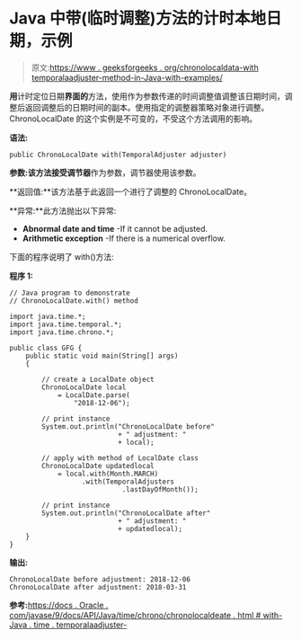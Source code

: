 # Java 中带(临时调整)方法的计时本地日期，示例

> 原文:[https://www . geeksforgeeks . org/chronolocaldata-with temporalaadjuster-method-in-Java-with-examples/](https://www.geeksforgeeks.org/chronolocaldate-withtemporaladjuster-method-in-java-with-examples/)

**用**计时定位日期**界面的**方法，使用作为参数传递的时间调整值调整该日期时间，调整后返回调整后的日期时间的副本。使用指定的调整器策略对象进行调整。ChronoLocalDate 的这个实例是不可变的，不受这个方法调用的影响。

**语法:**

```
public ChronoLocalDate with(TemporalAdjuster adjuster)

```

**参数:**该方法接受**调节器**作为参数，调节器使用该参数。

**返回值:**该方法基于此返回一个进行了调整的 ChronoLocalDate。

**异常:**此方法抛出以下异常:

*   **Abnormal date and time** -If it cannot be adjusted.
*   **Arithmetic exception** -If there is a numerical overflow.

下面的程序说明了 with()方法:

**程序 1:**

```
// Java program to demonstrate
// ChronoLocalDate.with() method

import java.time.*;
import java.time.temporal.*;
import java.time.chrono.*;

public class GFG {
    public static void main(String[] args)
    {

        // create a LocalDate object
        ChronoLocalDate local
            = LocalDate.parse(
                "2018-12-06");

        // print instance
        System.out.println("ChronoLocalDate before"
                           + " adjustment: "
                           + local);

        // apply with method of LocalDate class
        ChronoLocalDate updatedlocal
            = local.with(Month.MARCH)
                  .with(TemporalAdjusters
                            .lastDayOfMonth());

        // print instance
        System.out.println("ChronoLocalDate after"
                           + " adjustment: "
                           + updatedlocal);
    }
}
```

**输出:**

```
ChronoLocalDate before adjustment: 2018-12-06
ChronoLocalDate after adjustment: 2018-03-31

```

**参考:**[https://docs . Oracle . com/javase/9/docs/API/Java/time/chrono/chronolocaldeate . html # with-Java . time . temporalaadjuster-](https://docs.oracle.com/javase/9/docs/api/java/time/chrono/ChronoLocalDate.html#with-java.time.temporal.TemporalAdjuster-)